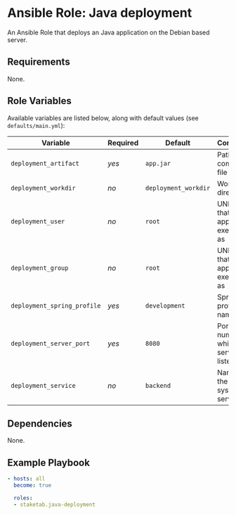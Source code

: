 # Ansible Role: Java deployment

An Ansible Role that deploys an Java application on the Debian based server.


## Requirements

None.


## Role Variables

Available variables are listed below, along with default values (see `defaults/main.yml`):

| Variable                    | Required | Default              | Comments                                |
| --------------------------- | -------- | -------------------- | --------------------------------------- |
| `deployment_artifact`       | *yes*    | `app.jar`            | Path to the compiled file               |
| `deployment_workdir`        | *no*     | `deployment_workdir` | Working directory                       |
| `deployment_user`           | *no*     | `root`               | UNIX user that the app is executed as   |
| `deployment_group`          | *no*     | `root`               | UNIX user that the app is executed as   |
| `deployment_spring_profile` | *yes*    | `development`        | Spring profile name                     |
| `deployment_server_port`    | *yes*    | `8080`               | Port number which the server listens to |
| `deployment_service`        | *no*     | `backend`            | Name of the systemd service             |


## Dependencies

None.


## Example Playbook

```yaml
- hosts: all
  become: true

  roles:
  - staketab.java-deployment
```
